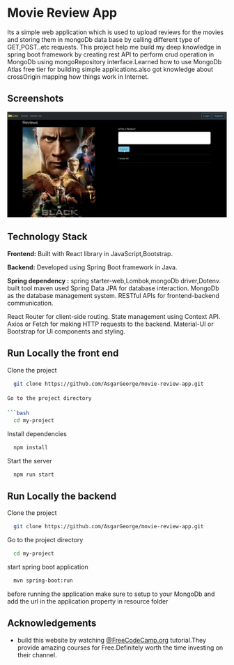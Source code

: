 
# Movie Review App
Its a simple web application which is used to upload reviews for the movies and storing them in mongoDb data base by calling different type of GET,POST..etc requests.
This project help me build my deep knowledge in spring boot framework by creating rest API to perform crud operation in MongoDb using mongoRepository interface.Learned how to use MongoDb Atlas free tier for building simple applications.also got knowledge about crossOrigin mapping how things work in Internet.


## Screenshots

![App Screenshot](https://github.com/AsgarGeorge/movie-review-app/blob/main/screen%20shots/Screen%20shot1.png)

## Technology Stack

**Frontend:** Built with React library in JavaScript,Bootstrap.

**Backend:** Developed using Spring Boot framework in Java.

**Spring dependency :** spring starter-web,Lombok,mongoDb driver,Dotenv.
built tool maven used
Spring Data JPA for database interaction.
MongoDb as the database management system.
RESTful APIs for frontend-backend communication.

React Router for client-side routing.
State management using Context API.
Axios or Fetch for making HTTP requests to the backend.
Material-UI or Bootstrap for UI components and styling.


## Run Locally the front end

Clone the project

```bash
  git clone https://github.com/AsgarGeorge/movie-review-app.git

Go to the project directory

```bash
  cd my-project
```

Install dependencies

```bash
  npm install
```
Start the server

```bash
  npm run start
```


## Run Locally the backend

Clone the project

```bash
  git clone https://github.com/AsgarGeorge/movie-review-app.git
```

Go to the project directory

```bash
  cd my-project
```

start spring boot application 
```bash
  mvn spring-boot:run
```
before running the application make sure to setup to your MongoDb  and add the url in the application property in resource folder
## Acknowledgements

 - build this website by watching [@FreeCodeCamp.org](https://www.youtube.com/@freecodecamp) tutorial.They provide amazing courses for Free.Definitely worth the time investing on their channel.
